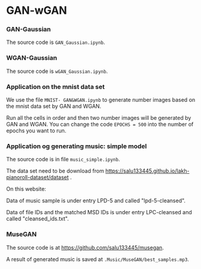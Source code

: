 # GAN-wGAN

### GAN-Gaussian

The source code is `GAN_Gaussian.ipynb`.

### WGAN-Gaussian

The source code is `wGAN_Gaussian.ipynb`.

### Application on the mnist data set

We use the file `MNIST- GAN&WGAN.ipynb` to generate number images based on the mnist data set by GAN and WGAN.

Run all the cells in order and then two number images will be generated by GAN and WGAN. You can change the code `EPOCHS = 500` into the number of epochs you want to run.

### Application og generating music: simple model

The source code is in file `music_simple.ipynb`.

The data set need to be download from https://salu133445.github.io/lakh-pianoroll-dataset/dataset .

On this website:

Data of music sample is under entry LPD-5 and called "lpd-5-cleansed".

Data of file IDs and the matched MSD IDs is under entry LPC-cleansed and called "cleansed_ids.txt".

### MuseGAN

The source code is at https://github.com/salu133445/musegan.

A result of generated music is saved at `.Music/MuseGAN/best_samples.mp3`.
